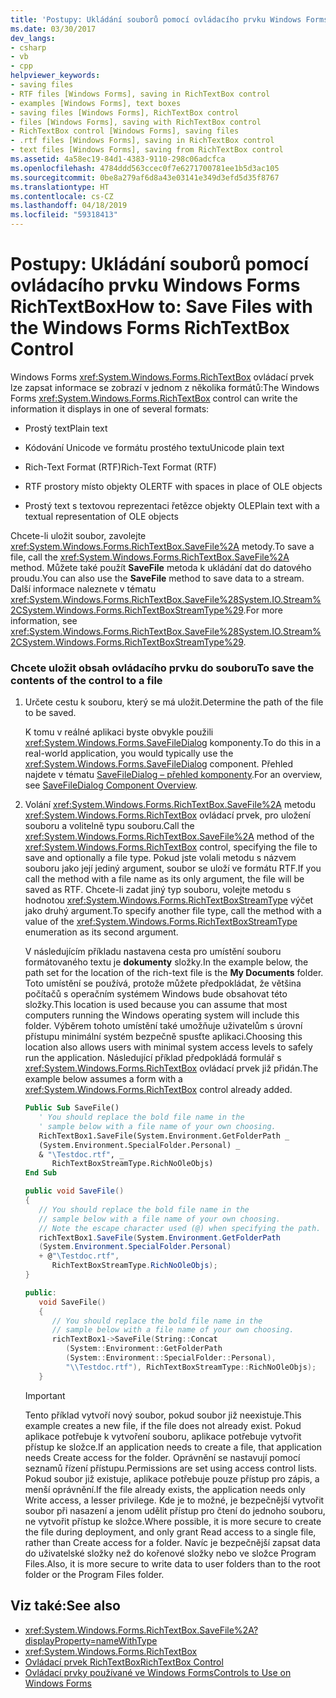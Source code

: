 ```yaml
---
title: 'Postupy: Ukládání souborů pomocí ovládacího prvku Windows Forms RichTextBox'
ms.date: 03/30/2017
dev_langs:
- csharp
- vb
- cpp
helpviewer_keywords:
- saving files
- RTF files [Windows Forms], saving in RichTextBox control
- examples [Windows Forms], text boxes
- saving files [Windows Forms], RichTextBox control
- files [Windows Forms], saving with RichTextBox control
- RichTextBox control [Windows Forms], saving files
- .rtf files [Windows Forms], saving in RichTextBox control
- text files [Windows Forms], saving from RichTextBox control
ms.assetid: 4a58ec19-84d1-4383-9110-298c06adcfca
ms.openlocfilehash: 4784ddd563ccec0f7e6271700781ee1b5d3ac105
ms.sourcegitcommit: 0be8a279af6d8a43e03141e349d3efd5d35f8767
ms.translationtype: HT
ms.contentlocale: cs-CZ
ms.lasthandoff: 04/18/2019
ms.locfileid: "59318413"
---
```

# <a name="how-to-save-files-with-the-windows-forms-richtextbox-control"></a><span data-ttu-id="729e7-102">Postupy: Ukládání souborů pomocí ovládacího prvku Windows Forms RichTextBox</span><span class="sxs-lookup"><span data-stu-id="729e7-102">How to: Save Files with the Windows Forms RichTextBox Control</span></span>
<span data-ttu-id="729e7-103">Windows Forms <xref:System.Windows.Forms.RichTextBox> ovládací prvek lze zapsat informace se zobrazí v jednom z několika formátů:</span><span class="sxs-lookup"><span data-stu-id="729e7-103">The Windows Forms <xref:System.Windows.Forms.RichTextBox> control can write the information it displays in one of several formats:</span></span>  
  
-   <span data-ttu-id="729e7-104">Prostý text</span><span class="sxs-lookup"><span data-stu-id="729e7-104">Plain text</span></span>  
  
-   <span data-ttu-id="729e7-105">Kódování Unicode ve formátu prostého textu</span><span class="sxs-lookup"><span data-stu-id="729e7-105">Unicode plain text</span></span>  
  
-   <span data-ttu-id="729e7-106">Rich-Text Format (RTF)</span><span class="sxs-lookup"><span data-stu-id="729e7-106">Rich-Text Format (RTF)</span></span>  
  
-   <span data-ttu-id="729e7-107">RTF prostory místo objekty OLE</span><span class="sxs-lookup"><span data-stu-id="729e7-107">RTF with spaces in place of OLE objects</span></span>  
  
-   <span data-ttu-id="729e7-108">Prostý text s textovou reprezentaci řetězce objekty OLE</span><span class="sxs-lookup"><span data-stu-id="729e7-108">Plain text with a textual representation of OLE objects</span></span>  
  
 <span data-ttu-id="729e7-109">Chcete-li uložit soubor, zavolejte <xref:System.Windows.Forms.RichTextBox.SaveFile%2A> metody.</span><span class="sxs-lookup"><span data-stu-id="729e7-109">To save a file, call the <xref:System.Windows.Forms.RichTextBox.SaveFile%2A> method.</span></span> <span data-ttu-id="729e7-110">Můžete také použít **SaveFile** metoda k ukládání dat do datového proudu.</span><span class="sxs-lookup"><span data-stu-id="729e7-110">You can also use the **SaveFile** method to save data to a stream.</span></span> <span data-ttu-id="729e7-111">Další informace naleznete v tématu <xref:System.Windows.Forms.RichTextBox.SaveFile%28System.IO.Stream%2CSystem.Windows.Forms.RichTextBoxStreamType%29>.</span><span class="sxs-lookup"><span data-stu-id="729e7-111">For more information, see <xref:System.Windows.Forms.RichTextBox.SaveFile%28System.IO.Stream%2CSystem.Windows.Forms.RichTextBoxStreamType%29>.</span></span>  
  
### <a name="to-save-the-contents-of-the-control-to-a-file"></a><span data-ttu-id="729e7-112">Chcete uložit obsah ovládacího prvku do souboru</span><span class="sxs-lookup"><span data-stu-id="729e7-112">To save the contents of the control to a file</span></span>  
  
1. <span data-ttu-id="729e7-113">Určete cestu k souboru, který se má uložit.</span><span class="sxs-lookup"><span data-stu-id="729e7-113">Determine the path of the file to be saved.</span></span>  
  
     <span data-ttu-id="729e7-114">K tomu v reálné aplikaci byste obvykle použili <xref:System.Windows.Forms.SaveFileDialog> komponenty.</span><span class="sxs-lookup"><span data-stu-id="729e7-114">To do this in a real-world application, you would typically use the <xref:System.Windows.Forms.SaveFileDialog> component.</span></span> <span data-ttu-id="729e7-115">Přehled najdete v tématu [SaveFileDialog – přehled komponenty](savefiledialog-component-overview-windows-forms.md).</span><span class="sxs-lookup"><span data-stu-id="729e7-115">For an overview, see [SaveFileDialog Component Overview](savefiledialog-component-overview-windows-forms.md).</span></span>  
  
2. <span data-ttu-id="729e7-116">Volání <xref:System.Windows.Forms.RichTextBox.SaveFile%2A> metodu <xref:System.Windows.Forms.RichTextBox> ovládací prvek, pro uložení souboru a volitelně typu souboru.</span><span class="sxs-lookup"><span data-stu-id="729e7-116">Call the <xref:System.Windows.Forms.RichTextBox.SaveFile%2A> method of the <xref:System.Windows.Forms.RichTextBox> control, specifying the file to save and optionally a file type.</span></span> <span data-ttu-id="729e7-117">Pokud jste volali metodu s názvem souboru jako její jediný argument, soubor se uloží ve formátu RTF.</span><span class="sxs-lookup"><span data-stu-id="729e7-117">If you call the method with a file name as its only argument, the file will be saved as RTF.</span></span> <span data-ttu-id="729e7-118">Chcete-li zadat jiný typ souboru, volejte metodu s hodnotou <xref:System.Windows.Forms.RichTextBoxStreamType> výčet jako druhý argument.</span><span class="sxs-lookup"><span data-stu-id="729e7-118">To specify another file type, call the method with a value of the <xref:System.Windows.Forms.RichTextBoxStreamType> enumeration as its second argument.</span></span>  
  
     <span data-ttu-id="729e7-119">V následujícím příkladu nastavena cesta pro umístění souboru formátovaného textu je **dokumenty** složky.</span><span class="sxs-lookup"><span data-stu-id="729e7-119">In the example below, the path set for the location of the rich-text file is the **My Documents** folder.</span></span> <span data-ttu-id="729e7-120">Toto umístění se používá, protože můžete předpokládat, že většina počítačů s operačním systémem Windows bude obsahovat této složky.</span><span class="sxs-lookup"><span data-stu-id="729e7-120">This location is used because you can assume that most computers running the Windows operating system will include this folder.</span></span> <span data-ttu-id="729e7-121">Výběrem tohoto umístění také umožňuje uživatelům s úrovní přístupu minimální systém bezpečně spusťte aplikaci.</span><span class="sxs-lookup"><span data-stu-id="729e7-121">Choosing this location also allows users with minimal system access levels to safely run the application.</span></span> <span data-ttu-id="729e7-122">Následující příklad předpokládá formulář s <xref:System.Windows.Forms.RichTextBox> ovládací prvek již přidán.</span><span class="sxs-lookup"><span data-stu-id="729e7-122">The example below assumes a form with a <xref:System.Windows.Forms.RichTextBox> control already added.</span></span>  
  
    ```vb  
    Public Sub SaveFile()  
       ' You should replace the bold file name in the   
       ' sample below with a file name of your own choosing.  
       RichTextBox1.SaveFile(System.Environment.GetFolderPath _  
       (System.Environment.SpecialFolder.Personal) _  
       & "\Testdoc.rtf", _  
          RichTextBoxStreamType.RichNoOleObjs)  
    End Sub  
    ```  
  
    ```csharp  
    public void SaveFile()  
    {  
       // You should replace the bold file name in the   
       // sample below with a file name of your own choosing.  
       // Note the escape character used (@) when specifying the path.  
       richTextBox1.SaveFile(System.Environment.GetFolderPath  
       (System.Environment.SpecialFolder.Personal)  
       + @"\Testdoc.rtf",  
          RichTextBoxStreamType.RichNoOleObjs);  
    }  
    ```  
  
    ```cpp  
    public:  
       void SaveFile()  
       {  
          // You should replace the bold file name in the   
          // sample below with a file name of your own choosing.  
          richTextBox1->SaveFile(String::Concat  
             (System::Environment::GetFolderPath  
             (System::Environment::SpecialFolder::Personal),  
             "\\Testdoc.rtf"), RichTextBoxStreamType::RichNoOleObjs);  
       }  
    ```  
  
    > [!IMPORTANT]
    >  <span data-ttu-id="729e7-123">Tento příklad vytvoří nový soubor, pokud soubor již neexistuje.</span><span class="sxs-lookup"><span data-stu-id="729e7-123">This example creates a new file, if the file does not already exist.</span></span> <span data-ttu-id="729e7-124">Pokud aplikace potřebuje k vytvoření souboru, aplikace potřebuje vytvořit přístup ke složce.</span><span class="sxs-lookup"><span data-stu-id="729e7-124">If an application needs to create a file, that application needs Create access for the folder.</span></span> <span data-ttu-id="729e7-125">Oprávnění se nastavují pomocí seznamů řízení přístupu.</span><span class="sxs-lookup"><span data-stu-id="729e7-125">Permissions are set using access control lists.</span></span> <span data-ttu-id="729e7-126">Pokud soubor již existuje, aplikace potřebuje pouze přístup pro zápis, a menší oprávnění.</span><span class="sxs-lookup"><span data-stu-id="729e7-126">If the file already exists, the application needs only Write access, a lesser privilege.</span></span> <span data-ttu-id="729e7-127">Kde je to možné, je bezpečnější vytvořit soubor při nasazení a jenom udělit přístup pro čtení do jednoho souboru, ne vytvořit přístup ke složce.</span><span class="sxs-lookup"><span data-stu-id="729e7-127">Where possible, it is more secure to create the file during deployment, and only grant Read access to a single file, rather than Create access for a folder.</span></span> <span data-ttu-id="729e7-128">Navíc je bezpečnější zapsat data do uživatelské složky než do kořenové složky nebo ve složce Program Files.</span><span class="sxs-lookup"><span data-stu-id="729e7-128">Also, it is more secure to write data to user folders than to the root folder or the Program Files folder.</span></span>  
  
## <a name="see-also"></a><span data-ttu-id="729e7-129">Viz také:</span><span class="sxs-lookup"><span data-stu-id="729e7-129">See also</span></span>

- <xref:System.Windows.Forms.RichTextBox.SaveFile%2A?displayProperty=nameWithType>
- <xref:System.Windows.Forms.RichTextBox>
- [<span data-ttu-id="729e7-130">Ovládací prvek RichTextBox</span><span class="sxs-lookup"><span data-stu-id="729e7-130">RichTextBox Control</span></span>](richtextbox-control-windows-forms.md)
- [<span data-ttu-id="729e7-131">Ovládací prvky používané ve Windows Forms</span><span class="sxs-lookup"><span data-stu-id="729e7-131">Controls to Use on Windows Forms</span></span>](controls-to-use-on-windows-forms.md)
